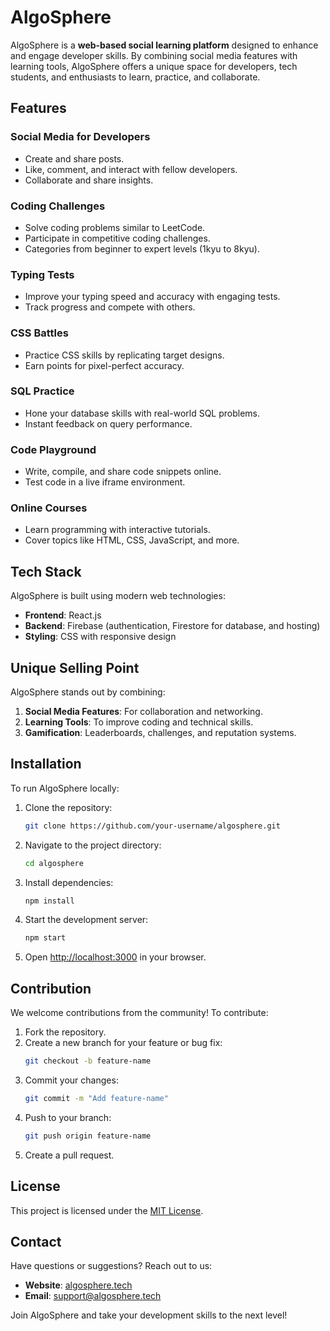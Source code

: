 # AlgoSphere

AlgoSphere is a **web-based social learning platform** designed to enhance and engage developer skills. By combining social media features with learning tools, AlgoSphere offers a unique space for developers, tech students, and enthusiasts to learn, practice, and collaborate.

## Features

### Social Media for Developers
- Create and share posts.
- Like, comment, and interact with fellow developers.
- Collaborate and share insights.

### Coding Challenges
- Solve coding problems similar to LeetCode.
- Participate in competitive coding challenges.
- Categories from beginner to expert levels (1kyu to 8kyu).

### Typing Tests
- Improve your typing speed and accuracy with engaging tests.
- Track progress and compete with others.

### CSS Battles
- Practice CSS skills by replicating target designs.
- Earn points for pixel-perfect accuracy.

### SQL Practice
- Hone your database skills with real-world SQL problems.
- Instant feedback on query performance.

### Code Playground
- Write, compile, and share code snippets online.
- Test code in a live iframe environment.

### Online Courses
- Learn programming with interactive tutorials.
- Cover topics like HTML, CSS, JavaScript, and more.

## Tech Stack

AlgoSphere is built using modern web technologies:
- **Frontend**: React.js
- **Backend**: Firebase (authentication, Firestore for database, and hosting)
- **Styling**: CSS with responsive design

## Unique Selling Point
AlgoSphere stands out by combining:
1. **Social Media Features**: For collaboration and networking.
2. **Learning Tools**: To improve coding and technical skills.
3. **Gamification**: Leaderboards, challenges, and reputation systems.

## Installation

To run AlgoSphere locally:

1. Clone the repository:
   ```bash
   git clone https://github.com/your-username/algosphere.git
   ```
2. Navigate to the project directory:
   ```bash
   cd algosphere
   ```
3. Install dependencies:
   ```bash
   npm install
   ```
4. Start the development server:
   ```bash
   npm start
   ```
5. Open [http://localhost:3000](http://localhost:3000) in your browser.

## Contribution

We welcome contributions from the community! To contribute:
1. Fork the repository.
2. Create a new branch for your feature or bug fix:
   ```bash
   git checkout -b feature-name
   ```
3. Commit your changes:
   ```bash
   git commit -m "Add feature-name"
   ```
4. Push to your branch:
   ```bash
   git push origin feature-name
   ```
5. Create a pull request.

## License

This project is licensed under the [MIT License](LICENSE).

## Contact

Have questions or suggestions? Reach out to us:
- **Website**: [algosphere.tech](https://algosphere.tech)
- **Email**: support@algosphere.tech

Join AlgoSphere and take your development skills to the next level!

